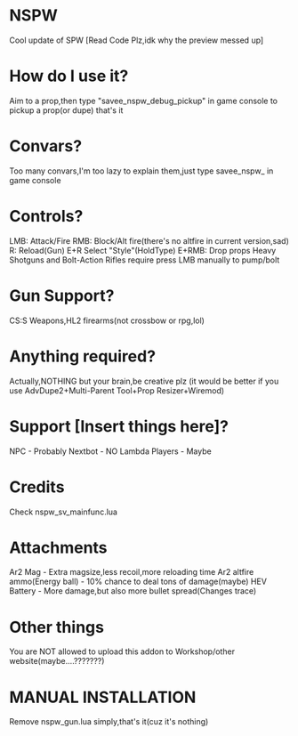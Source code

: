 # NSPW
Cool update of SPW
[Read Code Plz,idk why the preview messed up]
# How do I use it?
Aim to a prop,then type "savee_nspw_debug_pickup" in game console to pickup a prop(or dupe)
that's it
# Convars?
Too many convars,I'm too lazy to explain them,just type savee_nspw_ in game console
# Controls?
LMB: Attack/Fire
RMB: Block/Alt fire(there's no altfire in current version,sad)
R: Reload(Gun)
E+R Select "Style"(HoldType)
E+RMB: Drop props
Heavy Shotguns and Bolt-Action Rifles require press LMB manually to pump/bolt

# Gun Support?
CS:S Weapons,HL2 firearms(not crossbow or rpg,lol)

# Anything required?
Actually,NOTHING but your brain,be creative plz
(it would be better if you use AdvDupe2+Multi-Parent Tool+Prop Resizer+Wiremod)

# Support [Insert things here]?
NPC - Probably
Nextbot - NO
Lambda Players - Maybe

# Credits
Check nspw_sv_mainfunc.lua

# Attachments
Ar2 Mag - Extra magsize,less recoil,more reloading time
Ar2 altfire ammo(Energy ball) - 10% chance to deal tons of damage(maybe)
HEV Battery - More damage,but also more bullet spread(Changes trace)

# Other things
You are NOT allowed to upload this addon to Workshop/other website(maybe....???????)

# MANUAL INSTALLATION
Remove nspw_gun.lua simply,that's it(cuz it's nothing)
